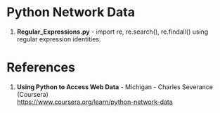#  Python Network Data

1.  **Regular_Expressions.py**  - import re, re.search(), re.findall() using regular expression identities.  

#  References
1.  **Using Python to Access Web Data** - Michigan - Charles Severance (Coursera)   
	https://www.coursera.org/learn/python-network-data
